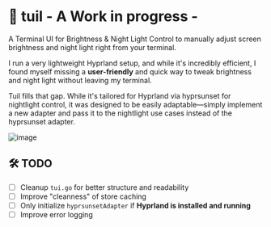 # 🌙 tuil - A Work in progress -
A Terminal UI for Brightness & Night Light Control to manually adjust screen brightness and night light right from your terminal.

I run a very lightweight Hyprland setup, and while it's incredibly efficient, I found myself missing a **user-friendly** and quick way to tweak brightness and night light without leaving my terminal.

Tuil fills that gap. While it's tailored for Hyprland via hyprsunset for nightlight control, it was designed to be easily adaptable—simply implement a new adapter and pass it to the nightlight use cases instead of the hyprsunset adapter.

![image](https://github.com/user-attachments/assets/5bcd5691-a947-47fe-86e0-cfa7ffe73c9e)

## 🛠️ TODO

- [ ] Cleanup `tui.go` for better structure and readability
- [ ] Improve "cleanness" of store caching
- [ ] Only initialize `hyprsunsetAdapter` if **Hyprland is installed and running**  
- [ ] Improve error logging  
